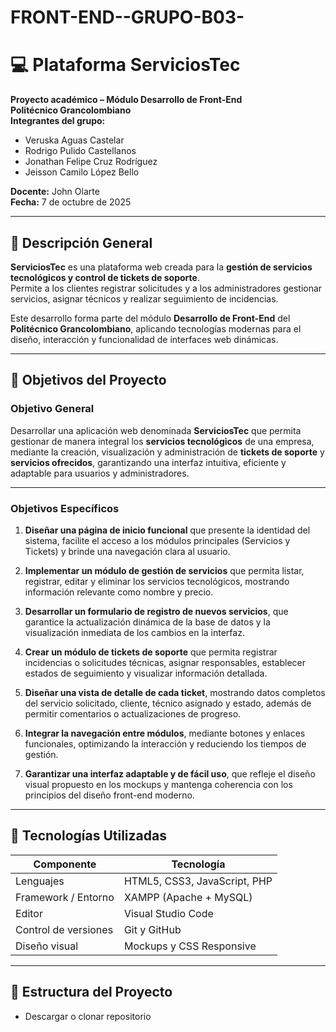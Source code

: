 # FRONT-END--GRUPO-B03-

# 💻 Plataforma ServiciosTec

**Proyecto académico – Módulo Desarrollo de Front-End**  
**Politécnico Grancolombiano**  
**Integrantes del grupo:**
- Veruska Aguas Castelar  
- Rodrigo Pulido Castellanos  
- Jonathan Felipe Cruz Rodríguez  
- Jeisson Camilo López Bello  

**Docente:** John Olarte  
**Fecha:** 7 de octubre de 2025  

---

## 🧩 Descripción General

**ServiciosTec** es una plataforma web creada para la **gestión de servicios tecnológicos y control de tickets de soporte**.  
Permite a los clientes registrar solicitudes y a los administradores gestionar servicios, asignar técnicos y realizar seguimiento de incidencias.

Este desarrollo forma parte del módulo **Desarrollo de Front-End** del **Politécnico Grancolombiano**, aplicando tecnologías modernas para el diseño, interacción y funcionalidad de interfaces web dinámicas.

---

## 🎯 Objetivos del Proyecto

### Objetivo General
Desarrollar una aplicación web denominada **ServiciosTec** que permita gestionar de manera integral los **servicios tecnológicos** de una empresa, mediante la creación, visualización y administración de **tickets de soporte** y **servicios ofrecidos**, garantizando una interfaz intuitiva, eficiente y adaptable para usuarios y administradores.

---

### Objetivos Específicos

1. **Diseñar una página de inicio funcional** que presente la identidad del sistema, facilite el acceso a los módulos principales (Servicios y Tickets) y brinde una navegación clara al usuario.  

2. **Implementar un módulo de gestión de servicios** que permita listar, registrar, editar y eliminar los servicios tecnológicos, mostrando información relevante como nombre y precio.  

3. **Desarrollar un formulario de registro de nuevos servicios**, que garantice la actualización dinámica de la base de datos y la visualización inmediata de los cambios en la interfaz.  

4. **Crear un módulo de tickets de soporte** que permita registrar incidencias o solicitudes técnicas, asignar responsables, establecer estados de seguimiento y visualizar información detallada.  

5. **Diseñar una vista de detalle de cada ticket**, mostrando datos completos del servicio solicitado, cliente, técnico asignado y estado, además de permitir comentarios o actualizaciones de progreso.  

6. **Integrar la navegación entre módulos**, mediante botones y enlaces funcionales, optimizando la interacción y reduciendo los tiempos de gestión.  

7. **Garantizar una interfaz adaptable y de fácil uso**, que refleje el diseño visual propuesto en los mockups y mantenga coherencia con los principios del diseño front-end moderno.  


---

## 🧱 Tecnologías Utilizadas

| Componente | Tecnología |
|-------------|-------------|
| Lenguajes | HTML5, CSS3, JavaScript, PHP |
| Framework / Entorno | XAMPP (Apache + MySQL) |
| Editor | Visual Studio Code |
| Control de versiones | Git y GitHub |
| Diseño visual | Mockups y CSS Responsive |

---

## 📂 Estructura del Proyecto
* Descargar o clonar repositorio


